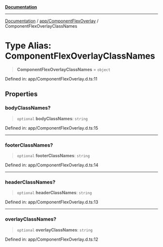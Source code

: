 [**Documentation**](../../../index.md)

***

[Documentation](../../../index.md) / [app/ComponentFlexOverlay](../index.md) / ComponentFlexOverlayClassNames

# Type Alias: ComponentFlexOverlayClassNames

> **ComponentFlexOverlayClassNames** = `object`

Defined in: app/ComponentFlexOverlay.d.ts:11

## Properties

### bodyClassNames?

> `optional` **bodyClassNames**: `string`

Defined in: app/ComponentFlexOverlay.d.ts:15

***

### footerClassNames?

> `optional` **footerClassNames**: `string`

Defined in: app/ComponentFlexOverlay.d.ts:14

***

### headerClassNames?

> `optional` **headerClassNames**: `string`

Defined in: app/ComponentFlexOverlay.d.ts:13

***

### overlayClassNames?

> `optional` **overlayClassNames**: `string`

Defined in: app/ComponentFlexOverlay.d.ts:12

